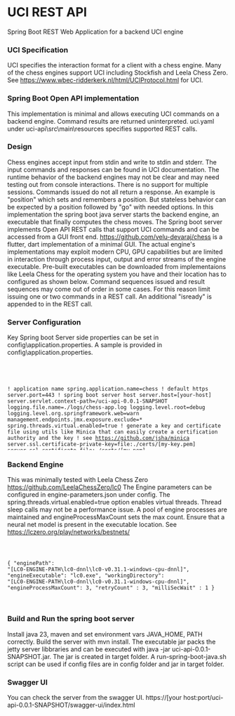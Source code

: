 # UCI REST API 

Spring Boot REST Web Application for a backend UCI engine

### UCI Specification 

UCI specifies the interaction format for a client with a chess engine. Many of the chess engines support UCI including Stockfish and Leela Chess Zero. See https://www.wbec-ridderkerk.nl/html/UCIProtocol.html for UCI.

### Spring Boot Open API implementation

This implementation is minimal and allows executing UCI commands on a backend engine. Command results are returned uninterpreted. uci.yaml under uci-api\src\main\resources specifies supported REST calls.

### Design

Chess engines accept input from stdin and write to stdin and stderr. The input commands and responses can be found in UCI documentation. The runtime behavior of the backend engines may not be clear and may need testing out from console interactions. There is no support for multiple sessions. Commands issued do not all return a response. An example is "position" which sets and remembers a position. But stateless behavior can be expected by a position followed by "go" with needed options. In this implementation the spring boot java server starts the backend engine, an executable that finally computes the chess moves.  The Spring boot server implements Open API REST calls that support UCI commands and can be accessed from a GUI front end. https://github.com/velu-devaraj/chess is a flutter, dart implementation of a minimal GUI. The actual engine's implementations may exploit modern CPU, GPU capabilities but are limited in interaction through process input, output and error streams of the engine executable. Pre-built executables can be downloaded from implementaions like Leela Chess for the operating system you have and their location has to configured as shown below. Command sequences issued and result sequences may come out of order in some cases. For this reason limit issuing one or two commands in a REST call. An additional "isready" is appended to in the REST call. 


### Server Configuration

Key Spring boot Server side properties can be set in config\application.properties. A sample is provided in config\application.properties. 

<div style="max-height: 200px; overflow-y: auto;"> 
<pre>
<code>


! application name 
spring.application.name=chess
! default https
server.port=443
! spring boot server host
server.host=[your-host]
server.servlet.context-path=/uci-api-0.0.1-SNAPSHOT
logging.file.name=./logs/chess-app.log
logging.level.root=debug
logging.level.org.springframework.web=warn
management.endpoints.jmx.exposure.exclude=*
spring.threads.virtual.enabled=true
! generate a key and certificate file using utils like Minica that can easily create a certification authority and the key
! see https://github.com/jsha/minica
server.ssl.certificate-private-key=file:./certs/[my-key.pem]
server.ssl.certificate=file:./certs/[my.pem]


</code>
</pre> 
</div>

### Backend Engine

This was minimally tested with Leela Chess Zero https://github.com/LeelaChessZero/lc0
The Engine parameters can be configured in engine-parameters.json under config. The spring.threads.virtual.enabled=true option enables virtual threads. Thread sleep calls may not be a performance issue. A pool of engine processes are maintained and engineProcessMaxCount sets the max count. Ensure that a neural net model is present in the executable location. See https://lczero.org/play/networks/bestnets/


<div>
<pre>
<code>

{
    "enginePath": "[LC0-ENGINE-PATH\\lc0-dnnl\\lc0-v0.31.1-windows-cpu-dnnl]",
    "engineExecutable": "lc0.exe",
    "workingDirectory": "[LC0-ENGINE-PATH\\lc0-dnnl\\lc0-v0.31.1-windows-cpu-dnnl]",
    "engineProcessMaxCount": 3,
    "retryCount" : 3,
    "milliSecWait" : 1
}
</code>
</pre>
</div>

### Build and Run the spring boot server

Install java 23, maven and set environment vars JAVA_HOME, PATH correctly. Build the server with mvn install. The executable jar packs the jetty server libbraries and can be executed with java -jar uci-api-0.0.1-SNAPSHOT.jar. The jar is created in target folder. A run-spring-boot-java.sh script can be used if config files are in config folder and jar in target folder.

### Swagger UI

You can check the server from the swagger UI. 
https://[your host:port/uci-api-0.0.1-SNAPSHOT/swagger-ui/index.html

 


